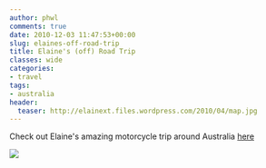 ```yaml
---
author: phwl
comments: true
date: 2010-12-03 11:47:53+00:00
slug: elaines-off-road-trip
title: Elaine's (off) Road Trip
classes: wide
categories:
- travel
tags:
- australia
header:
  teaser: http://elainext.files.wordpress.com/2010/04/map.jpg
---
```


Check out Elaine's amazing motorcycle trip around Australia [here](http://elainext.wordpress.com/)

![](http://elainext.files.wordpress.com/2010/04/map.jpg?w=400)
